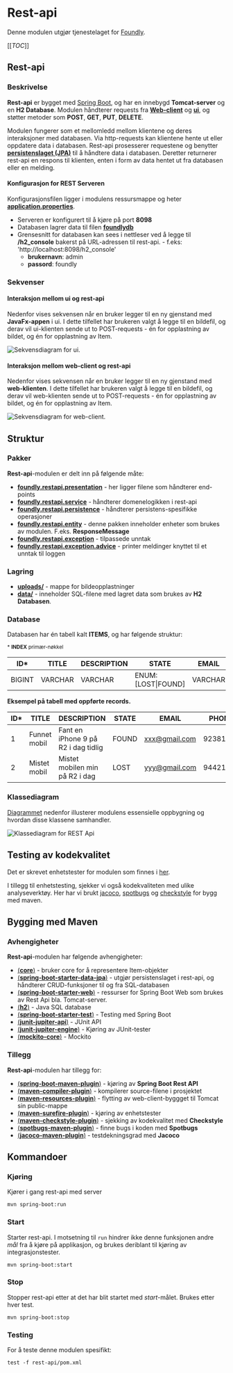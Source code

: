 # Rest-api

Denne modulen utgjør tjenestelaget for [Foundly](/foundly/README.md).

[[_TOC_]]

## Rest-api

### Beskrivelse

**Rest-api** er bygget med [Spring Boot](/README.md/#spring-boot), og har en innebygd **Tomcat-server** og en **H2 Database**. Modulen håndterer requests fra [**Web-client**](/foundly/web-client/README.md) og [**ui**](/foundly/ui/README.md), og støtter metoder som **POST**, **GET**, **PUT**, **DELETE**.

Modulen fungerer som et mellomledd mellom klientene og deres interaksjoner med databasen. Via http-requests kan klientene hente ut eller oppdatere data i databasen. Rest-api prosesserer requestene og benytter [**persistenslaget (JPA)**](#avhengigheter) til å håndtere data i databasen. Deretter returnerer rest-api en respons til klienten, enten i form av data hentet ut fra databasen eller en melding.

#### Konfigurasjon for REST Serveren

Konfigurasjonsfilen ligger i modulens ressursmappe og heter [**application.properties**](/foundly/rest-api/src/main/resources/application.properties). 

- Serveren er konfigurert til å kjøre på port **8098**
- Databasen lagrer data til filen [**foundlydb**](/foundly/rest-api/data/foundlydb.mv.db)
- Grensesnitt for databasen kan sees i nettleser ved å legge til **/h2_console** bakerst på URL-adressen til rest-api. - f.eks: 'http://localhost:8098/h2_console'
    - **brukernavn**: admin
    - **passord**: foundly



### Sekvenser

#### Interaksjon mellom ui og rest-api

Nedenfor vises sekvensen når en bruker legger til en ny gjenstand med **JavaFx-appen** i ui. I dette tilfellet har brukeren valgt å legge til en bildefil, og derav vil ui-klienten sende ut to POST-requests - én for opplastning av bildet, og én for opplastning av Item.

![Sekvensdiagram for ui](/foundly/architecture/sequencediagram-ui.png).
#### Interaksjon mellom web-client og rest-api

Nedenfor vises sekvensen når en bruker legger til en ny gjenstand med **web-klienten**. I dette tilfellet har brukeren valgt å legge til en bildefil, og derav vil web-klienten sende ut to POST-requests - én for opplastning av bildet, og én for opplastning av Item.

![Sekvensdiagram for web-client](/foundly/architecture/sequencediagram-web-client.png).

## Struktur

### Pakker

**Rest-api**-modulen er delt inn på følgende måte:

- [**foundly.restapi.presentation**](/foundly/rest-api/src/main/java/foundly/restapi/presentation) - her ligger filene som håndterer end-points
- [**foundly.restapi.service**](/foundly/rest-api/src/main/java/foundly/restapi/service) - håndterer domenelogikken i rest-api 
- [**foundly.restapi.persistence**](/foundly/rest-api/src/main/java/foundly/restapi/persistence) - håndterer persistens-spesifikke operasjoner
- [**foundly.restapi.entity**](/foundly/rest-api/src/main/java/foundly/restapi/entity) - denne pakken inneholder enheter som brukes av modulen. F.eks. **ResponseMessage**
- [**foundly.restapi.exception**](/foundly/rest-api/src/main/java/foundly/restapi/exception) - tilpassede unntak
- [**foundly.restapi.exception.advice**](/foundly/rest-api/src/main/java/foundly/restapi/exception/advice) - printer meldinger knyttet til et unntak til loggen

### Lagring

- [**uploads/**](/foundly/rest-api/uploads) - mappe for bildeopplastninger
- [**data/**](/foundly/rest-api/data) - inneholder SQL-filene med lagret data som brukes av **H2 Databasen**.

### Database

Databasen har én tabell kalt **ITEMS**, og har følgende struktur:

<sub>* **INDEX** primær-nøkkel</sub>

| ID* | TITLE | DESCRIPTION | STATE | EMAIL | PHONE | DATE | IMAGE |
| ------ | ------ | ------ | ------ | ------ | ------ | ------ | ------ |
| BIGINT | VARCHAR | VARCHAR | ENUM: [LOST\|FOUND] | VARCHAR | VARCHAR | TIMESTAMP | VARCHAR |

**Eksempel på tabell med oppførte records.**

| ID* | TITLE | DESCRIPTION | STATE | EMAIL | PHONE | DATE | IMAGE |
| ------ | ------ | ------ | ------ | ------ | ------ | ------ | ------ |
| 1 | Funnet mobil | Fant en iPhone 9 på R2 i dag tidlig | FOUND | xxx@gmail.com | 92381124 | 2020-11-12 11:18:47.94716 | iphone.png |
| 2 | Mistet mobil | Mistet mobilen min på R2 i dag | LOST | yyy@gmail.com | 94421528 | 	2020-11-11 15:17:22.504222 | null |

### Klassediagram
[Diagrammet](/foundly/architecture/classdiagram-rest-api.png) nedenfor illusterer modulens essensielle oppbygning og hvordan disse klassene samhandler.

![Klassediagram for REST Api](/foundly/architecture/classdiagram-rest-api.png)

## Testing av kodekvalitet
Det er skrevet enhetstester for modulen som finnes i [her](/foundly/restapi/src/test/java/foundly/restapi).

I tillegg til enhetstesting, sjekker vi også kodekvaliteten med ulike analyseverktøy. Her har vi brukt [jacoco](https://github.com/jacoco/jacoco), [spotbugs](https://spotbugs.github.io) og [checkstyle](https://checkstyle.sourceforge.io) for bygg med maven.

## Bygging med Maven

### Avhengigheter

**Rest-api**-modulen har følgende avhengigheter:

- [(**core**)](/foundly/core/README.md) - bruker core for å representere Item-objekter
- [(**spring-boot-starter-data-jpa**)](https://www.javatpoint.com/spring-boot-starter-data-jpa) - utgjør persistenslaget i rest-api, og håndterer CRUD-funksjoner til og fra SQL-databasen
- [(**spring-boot-starter-web**)](https://www.javatpoint.com/spring-boot-starter-web) - ressurser for Spring Boot Web som brukes av Rest Api bla. Tomcat-server.
- [(**h2**)](https://www.h2database.com/html/main.html) - Java SQL database
- [(**spring-boot-starter-test**)](https://mvnrepository.com/artifact/org.springframework.boot/spring-boot-starter-test) - Testing med Spring Boot
- [(**junit-jupiter-api**)](https://mvnrepository.com/artifact/org.junit.jupiter/junit-jupiter-api) - JUnit API 
- [(**junit-jupiter-engine**)](https://mvnrepository.com/artifact/org.junit.jupiter/junit-jupiter-engine) - Kjøring av JUnit-tester
- [(**mockito-core**)](https://www.javatpoint.com/spring-boot-starter-web) - Mockito

### Tillegg

**Rest-api**-modulen har tillegg for:

- [(**spring-boot-maven-plugin**)](https://docs.spring.io/spring-boot/docs/current/maven-plugin/reference/html/) - kjøring av **Spring Boot Rest API**
- [(**maven-compiler-plugin**)](https://maven.apache.org/plugins/maven-compiler-plugin/) - kompilerer source-filene i prosjektet
- [(**maven-resources-plugin**)](https://maven.apache.org/plugins/maven-resources-plugin/) - flytting av web-client-byggget til Tomcat sin public-mappe 
- [(**maven-surefire-plugin**)](https://maven.apache.org/surefire/maven-surefire-plugin/) - kjøring av enhetstester
- [(**maven-checkstyle-plugin**)](https://checkstyle.sourceforge.io) - sjekking av kodekvalitet med **Checkstyle** 
- [(**spotbugs-maven-plugin**)](https://spotbugs.github.io) - finne bugs i koden med **Spotbugs**
- [(**jacoco-maven-plugin**)](https://github.com/jacoco/jacoco) - testdekningsgrad med **Jacoco**

## Kommandoer

### Kjøring
Kjører i gang rest-api med server
```
mvn spring-boot:run
```

### Start
Starter rest-api. I motsetning til `run` hindrer ikke denne funksjonen andre *mål* fra å kjøre på applikasjon, og brukes deriblant til kjøring av integrasjonstester. 
```
mvn spring-boot:start
```

### Stop
Stopper rest-api etter at det har blit startet med *start*-målet. Brukes etter hver test.
```
mvn spring-boot:stop
```

### Testing
For å teste denne modulen spesifikt:
```
test -f rest-api/pom.xml
```
